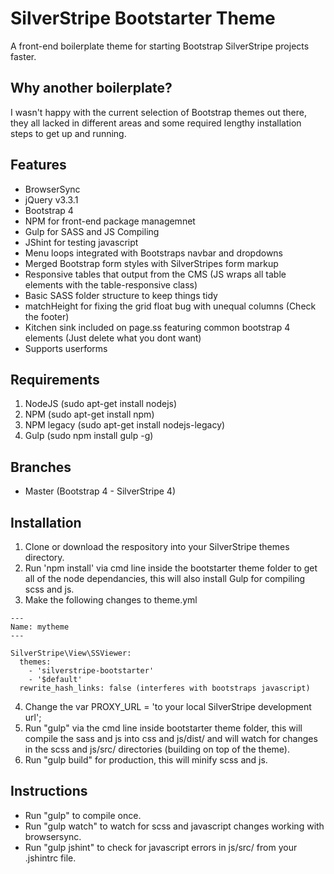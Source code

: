 # SilverStripe Bootstarter Theme
A front-end boilerplate theme for starting Bootstrap SilverStripe projects faster.

## Why another boilerplate?
I wasn't happy with the current selection of Bootstrap themes out there, they all lacked in different areas and some required lengthy installation steps to get up and running.

## Features
- BrowserSync
- jQuery v3.3.1
- Bootstrap 4
- NPM for front-end package managemnet
- Gulp for SASS and JS Compiling
- JShint for testing javascript
- Menu loops integrated with Bootstraps navbar and dropdowns
- Merged Bootstrap form styles with SilverStripes form markup
- Responsive tables that output from the CMS (JS wraps all table elements with the table-responsive class)
- Basic SASS folder structure to keep things tidy
- matchHeight for fixing the grid float bug with unequal columns (Check the footer)
- Kitchen sink included on page.ss featuring common bootstrap 4 elements (Just delete what you dont want)
- Supports userforms

## Requirements
1. NodeJS (sudo apt-get install nodejs)
2. NPM (sudo apt-get install npm)
3. NPM legacy (sudo apt-get install nodejs-legacy)
4. Gulp (sudo npm install gulp -g)

## Branches
- Master (Bootstrap 4 - SilverStripe 4)

## Installation
1. Clone or download the respository into your SilverStripe themes directory.
2. Run 'npm install' via cmd line inside the bootstarter theme folder to get all of the node dependancies, this will also install Gulp for compiling scss and js.
3. Make the following changes to theme.yml

```
---
Name: mytheme
---

SilverStripe\View\SSViewer:
  themes:
    - 'silverstripe-bootstarter'
    - '$default'
  rewrite_hash_links: false (interferes with bootstraps javascript)
```

4. Change the var PROXY_URL = 'to your local SilverStripe development url';
5. Run "gulp" via the cmd line inside bootstarter theme folder, this will compile the sass and js into css and js/dist/ and will watch for changes in the scss and js/src/ directories (building on top of the theme).
6. Run "gulp build" for production, this will minify scss and js.

## Instructions
- Run "gulp" to compile once.
- Run "gulp watch" to watch for scss and javascript changes working with browsersync.
- Run "gulp jshint" to check for javascript errors in js/src/ from your .jshintrc file.
